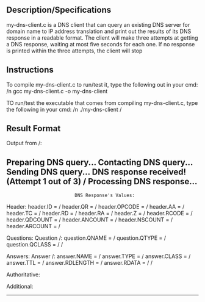 ## Description/Specifications
my-dns-client.c is a DNS client that can query an existing DNS server for domain name to IP address translation and print out the results of its DNS response in a readable format. The client will make three attempts at getting a DNS response, waiting at most five seconds for each one. If no response is printed within the three attempts, the client will stop 

## Instructions
To compile my-dns-client.c to run/test it, type the following out in your cmd: /n
gcc my-dns-client.c -o my-dns-client

TO run/test the executable that comes from compiling my-dns-client.c, type the following in your cmd: /n
./my-dns-client /<hostname-of-your-choice/>

## Result Format
Output from /<hostname-of-your-choice/>:

Preparing DNS query...
Contacting DNS query...
Sending DNS query...
DNS response received! (Attempt 1 out of 3) 
/<possibly more attempts are tried/>
Processing DNS response...
--------------------------------------------------------------------------------
                             DNS Response's Values:                             
Header:
	header.ID = /<number/>
	header.QR = /<number/>
	header.OPCODE = /<number/>
	header.AA = /<number/>
	header.TC = /<number/>
	header.RD = /<number/>
	header.RA = /<number/>
	header.Z = /<number/>
	header.RCODE = /<number/>
	header.QDCOUNT = /<number/>
	header.ANCOUNT = /<number/>
	header.NSCOUNT = /<number/>
	header.ARCOUNT = /<number/>

Questions:
	Question /<number/>:
		question.QNAME = /<string/>
		question.QTYPE = /<number/>
		question.QCLASS = /<number/>
  /<possibly-more-questions/>

Answers:
	Answer /<number/>:
		answer.NAME = /<string/>
		answer.TYPE = /<number/>
		answer.CLASS = /<number/>
		answer.TTL = /<number/>
		answer.RDLENGTH = /<number/>
		answer.RDATA = /<ip-address/>
  /<possibly-more-answers/>

Authoritative:

Additional:

--------------------------------------------------------------------------------

